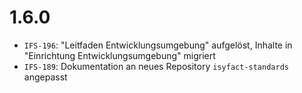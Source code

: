 # 1.6.0
- `IFS-196`: "Leitfaden Entwicklungsumgebung" aufgelöst, Inhalte in "Einrichtung Entwicklungsumgebung" migriert
- `IFS-189`: Dokumentation an neues Repository `isyfact-standards` angepasst 
